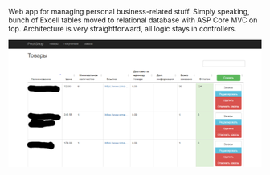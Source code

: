 Web app for managing personal business-related stuff. Simply speaking, bunch of Excell tables moved to relational database with ASP Core MVC on top. Architecture is very straightforward, all logic stays in controllers. 



<img src="PechShop/Data/pech-shop.png">
